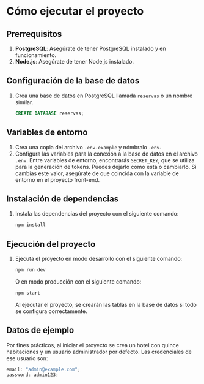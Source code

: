 # Cómo ejecutar el proyecto

## Prerrequisitos

1. **PostgreSQL**: Asegúrate de tener PostgreSQL instalado y en funcionamiento.
2. **Node.js**: Asegúrate de tener Node.js instalado.

## Configuración de la base de datos

1. Crea una base de datos en PostgreSQL llamada `reservas` o un nombre similar.

   ```sql
   CREATE DATABASE reservas;
   ```

## Variables de entorno

1. Crea una copia del archivo `.env.example` y nómbralo `.env`.
2. Configura las variables para la conexión a la base de datos en el archivo `.env`. Entre variables de entorno, encontrarás `SECRET_KEY`, que se utiliza para la generación de tokens. Puedes dejarlo como está o cambiarlo. Si cambias este valor, asegúrate de que coincida con la variable de entorno en el proyecto front-end.

## Instalación de dependencias

1. Instala las dependencias del proyecto con el siguiente comando:

   ```sh
   npm install
   ```

## Ejecución del proyecto

1. Ejecuta el proyecto en modo desarrollo con el siguiente comando:

   ```sh
   npm run dev
   ```

   O en modo producción con el siguiente comando:

   ```sh
   npm start
   ```

   Al ejecutar el proyecto, se crearán las tablas en la base de datos si todo se configura correctamente.

## Datos de ejemplo

Por fines prácticos, al iniciar el proyecto se crea un hotel con quince habitaciones y un usuario administrador por defecto. Las credenciales de ese usuario son:

```javascript
email: "admin@example.com";
password: admin123;
```
